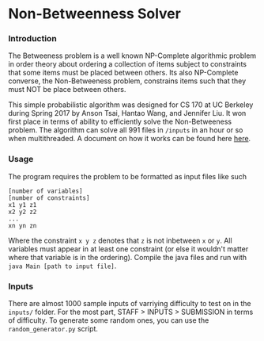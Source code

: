 # Non-Betweenness Solver

### Introduction

The Betweeness problem is a well known NP-Complete algorithmic problem in order theory about ordering a collection of items subject to constraints that some items must be placed between others. Its also NP-Complete converse, the Non-Betweeness problem, constrains items such that they must NOT be place between others.

This simple probabilistic algorithm was designed for CS 170 at UC Berkeley during Spring 2017 by Anson Tsai, Hantao Wang, and Jennifer Liu. It won first place in terms of ability to efficiently solve the Non-Betweeness problem. The algorithm can solve all 991 files in `/inputs` in an hour or so when multithreaded. A document on how it works can be found here [here](https://docs.google.com/document/d/1uWx657CyZIjyAFPeXW_qFz8cP9als6RWPrsoK4nNEXE/edit?usp=sharing).

### Usage

The program requires the problem to be formatted as input files like such

    [number of variables]
    [number of constraints]
    x1 y1 z1
    x2 y2 z2
    ...
    xn yn zn
   
Where the constraint `x y z` denotes that `z` is not inbetween `x` or `y`. All variables must appear in at least one constraint (or else it wouldn't matter where that variable is in the ordering). Compile the java files and run with `java Main [path to input file]`. 

### Inputs
There are almost 1000 sample inputs of varriying difficulty to test on in the `inputs/` folder. For the most part, STAFF > INPUTS > SUBMISSION in terms of difficulty. To generate some random ones, you can use the `random_generator.py` script. 
